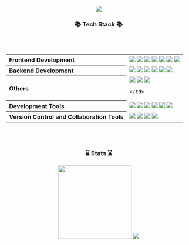 <p align='center'>
    <img src="https://capsule-render.vercel.app/api?type=waving&color=auto&height=230&section=header&text=Hobe0m%20GitHub!👋🏻&fontSize=70&animation=fadeIn&fontAlignY=38&desc=&descAlignY=51&descAlign=62"/>
</p>

<div align="center">
	<h3>📚 Tech Stack 📚</h3>
</div>
<br>
<br>

<table>
<tbody>
<tr>
<th align="left"> Frontend Development </th>
	<td>
    		<img src="https://img.shields.io/badge/HTML5-E34F26.svg?style=for-the-badge&logo=html5&logoColor=white" />
		<img src="https://img.shields.io/badge/JavaScript-F7DF1E.svg?style=for-the-badge&logo=javascript&logoColor=white" />
		<img src="https://img.shields.io/badge/Thymeleaf-005F0F.svg?style=for-the-badge&logo=thymeleaf&logoColor=white" />
		<img src="https://img.shields.io/badge/React-61DAFB.svg?style=for-the-badge&logo=react&logoColor=white" />
    		<img src="https://img.shields.io/badge/CSS3-1572B6.svg?style=for-the-badge&logo=css3&logoColor=white" />
    		<img src="https://img.shields.io/badge/jQuery-0769AD.svg?style=for-the-badge&logo=jquery&logoColor=white" />
		<img src="https://img.shields.io/badge/Bootstrap-7952B3.svg?style=for-the-badge&logo=Bootstrap&logoColor=white" />
	</td>
</tr>

<tr>
<th align="left"> Backend Development </th>
	<td>
		<img src="https://img.shields.io/badge/Oracle-F80000.svg?style=for-the-badge&logo=Oracle&logoColor=white" />
    		<img src="https://img.shields.io/badge/Java-ED8B00.svg?style=for-the-badge&logo=java&logoColor=white" />
    		<img src="https://img.shields.io/badge/Spring-6DB33F.svg?style=for-the-badge&logo=spring&logoColor=white" />
    		<img src="https://img.shields.io/badge/Spring%20Boot-6DB33F.svg?style=for-the-badge&logo=spring-boot&logoColor=white" />
    		<img src="https://img.shields.io/badge/Spring%20Security-6DB33F.svg?style=for-the-badge&logo=spring-security&logoColor=white" />
    		<img src="https://img.shields.io/badge/MySQL-4479A1.svg?style=for-the-badge&logo=mysql&logoColor=white" />
	</td>
</tr>

<tr>
<th align="left"> Others </th>
	<td>
		<img src="https://img.shields.io/badge/AWS-232F3E.svg?style=for-the-badge&logo=amazon-aws&logoColor=white" />
		<img src="https://img.shields.io/badge/DBeaver-382923.svg?style=for-the-badge&logo=DBeaver&logoColor=white" />
	        <img src="https://img.shields.io/badge/JSON-000000.svg?style=for-the-badge&logo=json&logoColor=white" />

	</td>
</tr>

<tr>
<th align="left"> Development Tools </th>
	<td>
		<img src="https://img.shields.io/badge/Apache%20Tomcat-F8DC75.svg?style=for-the-badge&logo=apache&logoColor=white" />
		<img src="https://img.shields.io/badge/Gradle-02303A.svg?style=for-the-badge&logo=Gradle&logoColor=white" />
    		<img src="https://img.shields.io/badge/Visual%20Studio%20Code-007ACC.svg?style=for-the-badge&logo=visual-studio-code&logoColor=white" />
		<img src="https://img.shields.io/badge/Sourcetree-0052CC.svg?style=for-the-badge&logo=Sourcetree&logoColor=white" />
		<img src="https://img.shields.io/badge/Eclipse%20IDE-2C2255.svg?style=for-the-badge&logo=Eclipse-ide&logoColor=white" />
		<img src="https://img.shields.io/badge/IntelliJ%20IDEA-000000.svg?style=for-the-badge&logo=intellij-idea&logoColor=white" />
	</td>
</tr>

<tr>
<th align="left"> Version Control and Collaboration Tools </th>
	<td>
		<img src="https://img.shields.io/badge/jenkins-D24939.svg?style=for-the-badge&logo=jenkins&logoColor=white" />
		<img src="https://img.shields.io/badge/Git-F05032.svg?style=for-the-badge&logo=git&logoColor=white" />
		<img src="https://img.shields.io/badge/docker-0db7ed.svg?style=for-the-badge&logo=docker&logoColor=white" /> 
		<img src="https://img.shields.io/badge/GitHub-181717.svg?style=for-the-badge&logo=github&logoColor=white" />
	</td>
</tr>
</tbody>
</table>

<br>
<br>

<div align="center">
	<h3> ⌛️ Stats ⌛️ </h2> 
</div>
<div align="center">
	<div>
<!-- 		<img src="https://github-readme-stats.vercel.app/api/top-langs/?username=hobe0m&layout=compact"><br><br>
		<img src="https://github-readme-stats.vercel.app/api?username=hobe0m2&show_icons=true"> -->
<!-- 		<img src="https://github-readme-stats.vercel.app/api?username=hobe0m&show_icons=true&theme=dracula"> -->
		<img src="https://github-readme-stats.vercel.app/api?username=hobe0m&show_icons=true&theme=solarized-light" height="200">
		<img src="https://github-readme-stats.vercel.app/api/top-langs/?username=anuraghazra&layout=compact&theme=solarized-light">
	</div>
</div>
<br/>
<br/>
<br/>
<br/>
<!-- <div align="center">
	<img src="https://capsule-render.vercel.app/api?type=waving&color=auto&height=200&section=footer">
</div> —>
